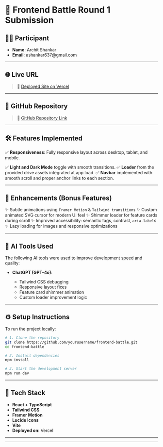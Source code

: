 # 🚀 Frontend Battle Round 1 Submission

## 👨‍💻 Participant

* **Name**: Archit Shankar
* **Email**: [ashankar637@gmail.com](mailto:ashankar637@gmail.com) 

---

## 🌐 Live URL

> 🔗 [Deployed Site on Vercel](https://ii-tbbsr.vercel.app/)

---

## 📂 GitHub Repository

> 🔗 [GitHub Repository Link](https://github.com/architshankar/IITbbsr)

---

## 🛠️ Features Implemented

✅ **Responsiveness**: Fully responsive layout across desktop, tablet, and mobile.

✅ **Light and Dark Mode** toggle with smooth transitions.
✅ **Loader** from the provided drive assets integrated at app load.
✅ **Navbar** implemented with smooth scroll and proper anchor links to each section.

---

## 🎨 Enhancements (Bonus Features)

✨ Subtle animations using `Framer Motion` & `Tailwind transitions`
✨ Custom animated SVG cursor for modern UI feel
✨ Shimmer loader for feature cards during scroll
✨ Improved accessibility: semantic tags, contrast, `aria-label`s
✨ Lazy loading for images and responsive optimizations

---

## 🧠 AI Tools Used

The following AI tools were used to improve development speed and quality:

* **ChatGPT (GPT-4o)**:

  * Tailwind CSS debugging
  * Responsive layout fixes
  * Feature card shimmer animation
  * Custom loader improvement logic


---

## ⚙️ Setup Instructions

To run the project locally:

```bash
# 1. Clone the repository
git clone https://github.com/yourusername/frontend-battle.git
cd frontend-battle

# 2. Install dependencies
npm install

# 3. Start the development server
npm run dev
```

---

## 🧹 Tech Stack

* **React + TypeScript**
* **Tailwind CSS**
* **Framer Motion**
* **Lucide Icons**
* **Vite** 
* **Deployed on**: Vercel 
---



---
